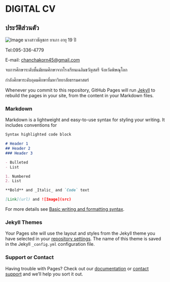 # DIGITAL CV
## ประวัติส่วนตัว
![Image](https://ibb.co/dgnsSGz)
นางสาวชัญชกร ยาเภา อายุ 19 ปี

Tel:095-336-4779

E-mail: chanchakorn45@gmail.com

จบการศึกษาระดับชั้นมัธยมศึกษาจากโรงเรียนเฉลิมขวัญสตรี จังหวัดพิษณุโลก

กำลังศึกษาระดับอุดมศึกษาที่มหาวิทยาลัยธรรมศาสตร์

Whenever you commit to this repository, GitHub Pages will run [Jekyll](https://jekyllrb.com/) to rebuild the pages in your site, from the content in your Markdown files.

### Markdown

Markdown is a lightweight and easy-to-use syntax for styling your writing. It includes conventions for

```markdown
Syntax highlighted code block

# Header 1
## Header 2
### Header 3

- Bulleted
- List

1. Numbered
2. List

**Bold** and _Italic_ and `Code` text

[Link](url) and ![Image](src)
```

For more details see [Basic writing and formatting syntax](https://docs.github.com/en/github/writing-on-github/getting-started-with-writing-and-formatting-on-github/basic-writing-and-formatting-syntax).

### Jekyll Themes

Your Pages site will use the layout and styles from the Jekyll theme you have selected in your [repository settings](https://github.com/SSPJM/6424650262_-/settings/pages). The name of this theme is saved in the Jekyll `_config.yml` configuration file.

### Support or Contact

Having trouble with Pages? Check out our [documentation](https://docs.github.com/categories/github-pages-basics/) or [contact support](https://support.github.com/contact) and we’ll help you sort it out.
